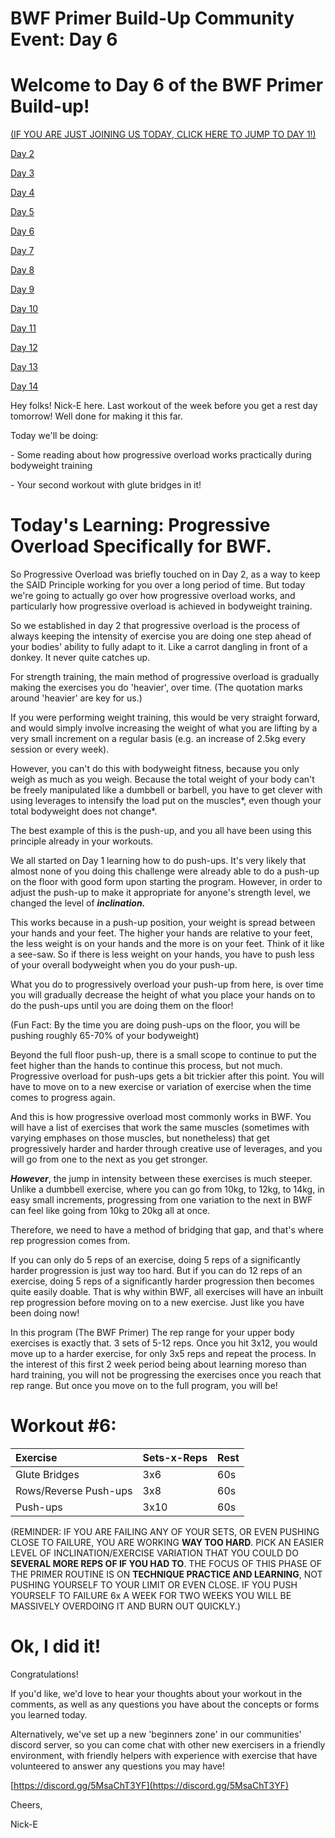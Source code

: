 # BWF Primer Build-Up Community Event: Day 6

# Welcome to Day 6 of the BWF Primer Build-up!

[(IF YOU ARE JUST JOINING US TODAY, CLICK HERE TO JUMP TO DAY 1!)](https://www.reddit.com/r/bodyweightfitness/comments/kofo8l/bwf_primer_buildup_community_event_day_1_happy/)

[Day 2](https://www.reddit.com/r/bodyweightfitness/comments/kp247e/bwf_primer_buildup_community_event_day_2/)

[Day 3](https://www.reddit.com/r/bodyweightfitness/comments/kpp94s/bwf_primer_buildup_community_event_day_3/)

[Day 4](https://www.reddit.com/r/bodyweightfitness/comments/kqdyif/bwf_primer_buildup_community_event_day_4/)

[Day 5](https://www.reddit.com/r/bodyweightfitness/comments/kr3rb5/bwf_primer_buildup_community_event_day_5/)

[Day 6](https://www.reddit.com/r/bodyweightfitness/comments/krt8dz/bwf_primer_buildup_community_event_day_6/)

[Day 7](https://www.reddit.com/r/bodyweightfitness/comments/ksiox7/bwf_primer_buildup_community_event_day_7/)

[Day 8](https://www.reddit.com/r/bodyweightfitness/comments/kt7ucj/bwf_primer_buildup_community_event_day_8/)

[Day 9](https://www.reddit.com/r/bodyweightfitness/comments/ktvsbr/bwf_primer_buildup_community_event_day_9/)

[Day 10](https://www.reddit.com/r/bodyweightfitness/comments/kujb0k/bwf_primer_buildup_community_event_day_10/)

[Day 11](https://www.reddit.com/r/bodyweightfitness/comments/kv81gy/bwf_primer_buildup_community_event_day_11/)

[Day 12](https://www.reddit.com/r/bodyweightfitness/comments/kvwtum/bwf_primer_buildup_community_event_day_12/)

[Day 13](https://www.reddit.com/r/bodyweightfitness/comments/kwlyih/bwf_primer_buildup_community_event_day_13/)

[Day 14](https://www.reddit.com/r/bodyweightfitness/comments/kxawty/bwf_primer_buildup_community_event_day_14_final/)

Hey folks! Nick-E here. Last workout of the week before you get a rest day tomorrow! Well done for making it this far.

Today we'll be doing:

\- Some reading about how progressive overload works practically during bodyweight training

\- Your second workout with glute bridges in it!

# Today's Learning: Progressive Overload Specifically for BWF.

So Progressive Overload was briefly touched on in Day 2, as a way to keep the SAID Principle working for you over a long period of time. But today we're going to actually go over how progressive overload works, and particularly how progressive overload is achieved in bodyweight training.

So we established in day 2 that progressive overload is the process of always keeping the intensity of exercise you are doing one step ahead of your bodies' ability to fully adapt to it. Like a carrot dangling in front of a donkey. It never quite catches up.

For strength training, the main method of progressive overload is gradually making the exercises you do 'heavier', over time. (The quotation marks around 'heavier' are key for us.)

If you were performing weight training, this would be very straight forward, and would simply involve increasing the weight of what you are lifting by a very small increment on a regular basis (e.g. an increase of 2.5kg every session or every week).

However, you can't do this with bodyweight fitness, because you only weigh as much as you weigh. Because the total weight of your body can't be freely manipulated like a dumbbell or barbell, you have to get clever with using leverages to intensify the load put on the muscles\*, even though your total bodyweight does not change\*.

The best example of this is the push-up, and you all have been using this principle already in your workouts.

We all started on Day 1 learning how to do push-ups. It's very likely that almost none of you doing this challenge were already able to do a push-up on the floor with good form upon starting the program. However, in order to adjust the push-up to make it appropriate for anyone's strength level, we changed the level of ***inclination.***

This works because in a push-up position, your weight is spread between your hands and your feet. The higher your hands are relative to your feet, the less weight is on your hands and the more is on your feet. Think of it like a see-saw. So if there is less weight on your hands, you have to push less of your overall bodyweight when you do your push-up.

What you do to progressively overload your push-up from here, is over time you will gradually decrease the height of what you place your hands on to do the push-ups until you are doing them on the floor!

(Fun Fact: By the time you are doing push-ups on the floor, you will be pushing roughly 65-70% of your bodyweight)

Beyond the full floor push-up, there is a small scope to continue to put the feet higher than the hands to continue this process, but not much. Progressive overload for push-ups gets a bit trickier after this point. You will have to move on to a new exercise or variation of exercise when the time comes to progress again.

And this is how progressive overload most commonly works in BWF. You will have a list of exercises that work the same muscles (sometimes with varying emphases on those muscles, but nonetheless) that get progressively harder and harder through creative use of leverages, and you will go from one to the next as you get stronger.

***However***, the jump in intensity between these exercises is much steeper. Unlike a dumbbell exercise, where you can go from 10kg, to 12kg, to 14kg, in easy small increments, progressing from one variation to the next in BWF can feel like going from 10kg to 20kg all at once.

Therefore, we need to have a method of bridging that gap, and that's where rep progression comes from.

If you can only do 5 reps of an exercise, doing 5 reps of a significantly harder progression is just way too hard. But if you can do 12 reps of an exercise, doing 5 reps of a significantly harder progression then becomes quite easily doable. That is why within BWF, all exercises will have an inbuilt rep progression before moving on to a new exercise. Just like you have been doing now!

In this program (The BWF Primer) The rep range for your upper body exercises is exactly that. 3 sets of 5-12 reps. Once you hit 3x12, you would move up to a harder exercise, for only 3x5 reps and repeat the process. In the interest of this first 2 week period being about learning moreso than hard training, you will not be progressing the exercises once you reach that rep range. But once you move on to the full program, you will be!

# Workout #6:

|Exercise|Sets-x-Reps|Rest|
|:-|:-|:-|
|Glute Bridges|3x6|60s|
|Rows/Reverse Push-ups|3x8|60s|
|Push-ups|3x10|60s|

(REMINDER: IF YOU ARE FAILING ANY OF YOUR SETS, OR EVEN PUSHING CLOSE TO FAILURE, YOU ARE WORKING **WAY TOO HARD**. PICK AN EASIER LEVEL OF INCLINATION/EXERCISE VARIATION THAT YOU COULD DO **SEVERAL MORE REPS OF IF YOU HAD TO**. THE FOCUS OF THIS PHASE OF THE PRIMER ROUTINE IS ON **TECHNIQUE PRACTICE AND LEARNING**, NOT PUSHING YOURSELF TO YOUR LIMIT OR EVEN CLOSE. IF YOU PUSH YOURSELF TO FAILURE 6x A WEEK FOR TWO WEEKS YOU WILL BE MASSIVELY OVERDOING IT AND BURN OUT QUICKLY.)

# Ok, I did it!

Congratulations!

If you'd like, we'd love to hear your thoughts about your workout in the comments, as well as any questions you have about the concepts or forms you learned today.

Alternatively, we've set up a new 'beginners zone' in our communities' discord server, so you can come chat with other new exercisers in a friendly environment, with friendly helpers with experience with exercise that have volunteered to answer any questions you may have!

[https://discord.gg/5MsaChT3YF](https://discord.gg/5MsaChT3YF)

Cheers,

Nick-E
